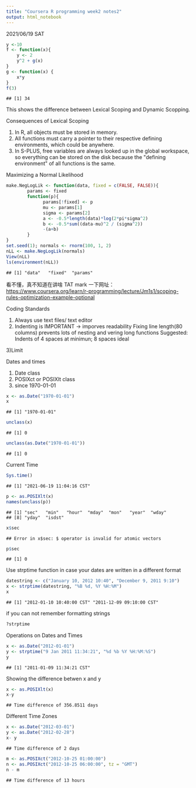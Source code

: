 ```yaml
---
title: "Coursera R programming week2 notes2"
output: html_notebook
---
```

2021/06/19 SAT

```r
y <-10
f <- function(x){
    y <- 2
    y^2 + g(x)
}
g <- function(x) {
    x*y
}
f(3)
```

```
## [1] 34
```

This shows the difference between Lexical Scoping and Dynamic Scopping.



Consequences of Lexical Scoping
1) In R, all objects must be stored in memory.
2) All functions must carry a pointer to their respective defining environments, which could be anywhere.
3) In S-PLUS, free variables are always looked up in the global workspace, so everything can be stored on the disk because the "defining environment" of all functions is the same.

Maximizing a Normal Likelihood

```r
make.NegLogLik <- function(data, fixed = c(FALSE, FALSE)){
        params <- fixed
        function(p){
              params[!fixed] <- p
              mu <- params[1]
              sigma <- params[2]
              a <- -0.5*length(data)*log(2*pi*sigma^2)
              b <- -0.5*sum((data-mu)^2 / (sigma^2))
              -(a+b)
        }
}
set.seed(1); normals <- rnorm(100, 1, 2)
nLL <- make.NegLogLik(normals)
View(nLL)
ls(environment(nLL))
```

```
## [1] "data"   "fixed"  "params"
```
看不懂，真不知道在讲啥 TAT
mark 一下网址： https://www.coursera.org/learn/r-programming/lecture/Jm1s1/scoping-rules-optimization-example-optional



Coding Standards
1) Always use text files/ text editor
2) Indenting is IMPORTANT -> imporves readability
    Fixing line length(80 columns) prevents lots of nesting and vering long functions
    Suggested: Indents of 4 spaces at minimun; 8 spaces ideal

3)Limit

Dates and times
1) Date class
2) POSIXct or POSIXlt class
3) since 1970-01-01

```r
x <- as.Date("1970-01-01")
x
```

```
## [1] "1970-01-01"
```

```r
unclass(x)
```

```
## [1] 0
```

```r
unclass(as.Date("1970-01-01"))
```

```
## [1] 0
```
Current Time

```r
Sys.time()
```

```
## [1] "2021-06-19 11:04:16 CST"
```


```r
p <- as.POSIXlt(x)
names(unclass(p))
```

```
## [1] "sec"   "min"   "hour"  "mday"  "mon"   "year"  "wday" 
## [8] "yday"  "isdst"
```

```r
x$sec
```

```
## Error in x$sec: $ operator is invalid for atomic vectors
```

```r
p$sec
```

```
## [1] 0
```
Use strptime function in case your dates are written in a different format

```r
datestring <- c("January 10, 2012 10:40", "December 9, 2011 9:10")
x <- strptime(datestring, "%B %d, %Y %H:%M")
x
```

```
## [1] "2012-01-10 10:40:00 CST" "2011-12-09 09:10:00 CST"
```

if you can not remember formatting strings

```r
?strptime
```

Operations on Dates and Times

```r
x <- as.Date("2012-01-01")
y <- strptime("9 Jan 2011 11:34:21", "%d %b %Y %H:%M:%S")
y
```

```
## [1] "2011-01-09 11:34:21 CST"
```
Showing the difference betwen x and y

```r
x <- as.POSIXlt(x)
x-y
```

```
## Time difference of 356.8511 days
```
Different Time Zones

```r
x <- as.Date("2012-03-01")
y <- as.Date("2012-02-28")
x- y
```

```
## Time difference of 2 days
```

```r
m <- as.POSIXct("2012-10-25 01:00:00")
n <- as.POSIXct("2012-10-25 06:00:00", tz = "GMT")
n - m
```

```
## Time difference of 13 hours
```

